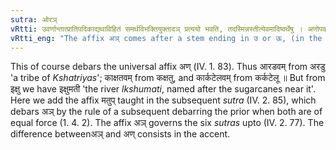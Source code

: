 ```yaml
---
sutra: ओरञ्
vRtti: उवर्णान्तात्प्रातिपदिकाद्यथाविहितं समर्थविभक्तियुक्तादञ् प्रत्ययो भवति, तदस्मिन्नस्तीत्येवमादिष्वर्थेषु । अणोपवादः ॥
vRtti_eng: "The affix अञ् comes after a stem ending in उ or ऊ, (in the four-fold senses given above)."
---
```

This of course debars the universal affix अण् (IV. 1. 83). Thus आरडवम् from अरडु 'a tribe of _Kshatriyas_'; काक्षतवम् from कक्षतु, and कार्कटेलवम् from कर्कटेलू ॥ But from इक्षु we have इक्षुमती 'the river _lkshumati_, named after the sugarcanes near it'. Here we add the affix मतुप् taught in the subsequent _sutra_ (IV. 2. 85), which debars अञ् by the rule of a subsequent debarring the prior when both are of equal force (1. 4. 2). The affix अञ् governs the six _sutras_ upto (IV. 2. 77). The difference betweenअञ् and अण् consists in the accent.
